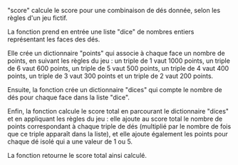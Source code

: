 "score" calcule le score pour une combinaison de dés donnée, selon les règles d'un jeu fictif.

La fonction prend en entrée une liste "dice" de nombres entiers représentant les faces des dés.

Elle crée un dictionnaire "points" qui associe à chaque face un nombre de points, en suivant les règles du jeu : un triple de 1 vaut 1000 points, un triple de 6 vaut 600 points, un triple de 5 vaut 500 points, un triple de 4 vaut 400 points, un triple de 3 vaut 300 points et un triple de 2 vaut 200 points.

Ensuite, la fonction crée un dictionnaire "dices" qui compte le nombre de dés pour chaque face dans la liste "dice".

Enfin, la fonction calcule le score total en parcourant le dictionnaire "dices" et en appliquant les règles du jeu : elle ajoute au score total le nombre de points correspondant à chaque triple de dés (multiplié par le nombre de fois que ce triple apparaît dans la liste), et elle ajoute également les points pour chaque dé isolé qui a une valeur de 1 ou 5.

La fonction retourne le score total ainsi calculé.
